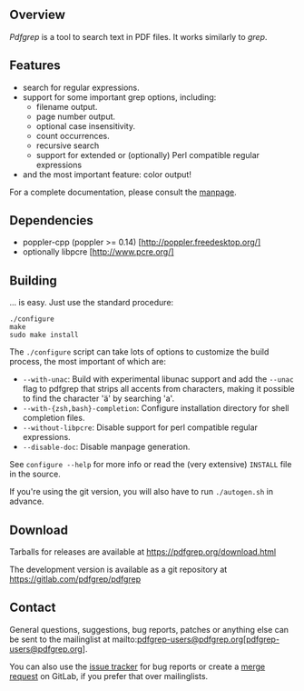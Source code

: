 ## Overview

*Pdfgrep* is a tool to search text in PDF files. It works similarly to *grep*.

## Features

 - search for regular expressions.
 - support for some important grep options, including:
    - filename output.
    - page number output.
    - optional case insensitivity.
    - count occurrences.
    - recursive search
    - support for extended or (optionally) Perl compatible regular expressions
 - and the most important feature: color output!


For a complete documentation, please consult the [manpage](pdfgrep.html).

## Dependencies

 - poppler-cpp (poppler >= 0.14) [http://poppler.freedesktop.org/]
 - optionally libpcre [http://www.pcre.org/]

## Building

... is easy. Just use the standard procedure:

    ./configure
    make
    sudo make install

The `./configure` script can take lots of options to customize the
build process, the most important of which are:

 - `--with-unac`: Build with experimental libunac support and add
   the `--unac` flag to pdfgrep that strips all accents from
   characters, making it possible to find the character 'ä' by
   searching 'a'.
 - `--with-{zsh,bash}-completion`: Configure installation directory
   for shell completion files.
 - `--without-libpcre`: Disable support for perl compatible regular
   expressions.
 - `--disable-doc`: Disable manpage generation.

See `configure --help` for more info or read the (very extensive)
`INSTALL` file in the source.

If you're using the git version, you will also have to run
`./autogen.sh` in advance.

## Download

Tarballs for releases are available at https://pdfgrep.org/download.html

The development version is available as a git repository at
https://gitlab.com/pdfgrep/pdfgrep

## Contact

General questions, suggestions, bug reports, patches or anything else
can be sent to the mailinglist at
mailto:pdfgrep-users@pdfgrep.org[pdfgrep-users@pdfgrep.org].

You can also use the
[issue tracker](https://gitlab.com/pdfgrep/pdfgrep/issues) for bug
reports or create a
[merge request](https://gitlab.com/pdfgrep/pdfgrep/merge_requests) on
GitLab, if you prefer that over mailinglists.
